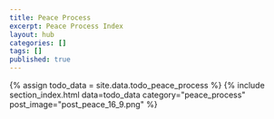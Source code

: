 ```yaml
---
title: Peace Process
excerpt: Peace Process Index
layout: hub
categories: []
tags: []
published: true
---
```


{% assign todo_data = site.data.todo_peace_process %}
{% include section_index.html data=todo_data category="peace_process" post_image="post_peace_16_9.png" %}
